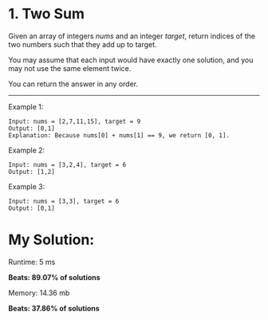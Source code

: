 # 1. Two Sum

Given an array of integers *nums* and an integer *target*, return indices of the two numbers such that they add up to target.

You may assume that each input would have exactly one solution, and you may not use the same element twice.

You can return the answer in any order.

---

Example 1:  

	Input: nums = [2,7,11,15], target = 9
	Output: [0,1]
	Explanation: Because nums[0] + nums[1] == 9, we return [0, 1].  

Example 2:  

	Input: nums = [3,2,4], target = 6
	Output: [1,2]

Example 3:

	Input: nums = [3,3], target = 6
	Output: [0,1]  

# My Solution:

Runtime: 5 ms

**Beats: 89.07% of solutions**

Memory: 14.36 mb

**Beats: 37.86% of solutions**